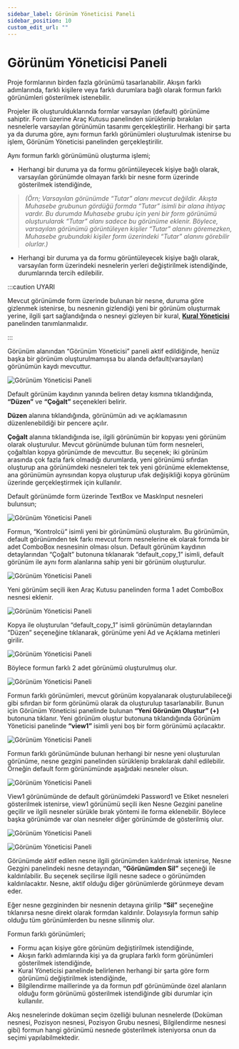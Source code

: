 ```yaml
---
sidebar_label: Görünüm Yöneticisi Paneli
sidebar_position: 10
custom_edit_url: ""
---
```


# Görünüm Yöneticisi Paneli

Proje formlarının birden fazla görünümü tasarlanabilir. Akışın farklı adımlarında, farklı kişilere veya farklı durumlara bağlı olarak formun farklı görünümleri gösterilmek istenebilir.

Projeler ilk oluşturulduklarında formlar varsayılan (default) görünüme sahiptir. Form üzerine Araç Kutusu panelinden sürüklenip bırakılan nesnelerle varsayılan görünümün tasarımı gerçekleştirilir. Herhangi bir şarta ya da duruma göre, aynı formun farklı görünümleri oluşturulmak istenirse bu işlem, Görünüm Yöneticisi panelinden gerçekleştirilir.

Aynı formun farklı görünümünü oluşturma işlemi;

- Herhangi bir duruma ya da formu görüntüleyecek kişiye bağlı olarak, varsayılan görünümde olmayan farklı bir nesne form üzerinde gösterilmek istendiğinde,
> *(Örn; Varsayılan görünümde “Tutar” alanı mevcut değildir. Akışta Muhasebe grubunun gördüğü formda “Tutar” isimli bir alana ihtiyaç vardır. Bu durumda Muhasebe grubu için yeni bir form görünümü oluşturularak “Tutar” alanı sadece bu görünüme eklenir. Böylece, varsayılan görünümü görüntüleyen kişiler “Tutar” alanını göremezken, Muhasebe grubundaki kişiler form üzerindeki “Tutar” alanını görebilir olurlar.)*

- Herhangi bir duruma ya da formu görüntüleyecek kişiye bağlı olarak, varsayılan form üzerindeki nesnelerin yerleri değiştirilmek istendiğinde,
durumlarında tercih edilebilir.

:::caution UYARI

Mevcut görünümde form üzerinde bulunan bir nesne, duruma göre gizlenmek istenirse, bu nesnenin gizlendiği yeni bir görünüm oluşturmak yerine, ilgili şart sağlandığında o nesneyi gizleyen bir kural, **[Kural Yöneticisi](./rule-manager.md)** panelinden tanımlanmalıdır.

:::

Görünüm alanından “Görünüm Yöneticisi” paneli aktif edildiğinde, henüz başka bir görünüm oluşturulmamışsa bu alanda default(varsayılan) görünümün kaydı mevcuttur.

![Görünüm Yöneticisi Paneli](https://docsbimser.blob.core.windows.net/imagecontainer/auto-upload5b3d6818-e177-4f6c-86a7-fc73d8d5329d)

Default görünüm kaydının yanında beliren detay kısmına tıklandığında, **“Düzen”** ve **“Çoğalt”** seçenekleri belirir.

**Düzen** alanına tıklandığında, görünümün adı ve açıklamasının düzenlenebildiği bir pencere açılır.

**Çoğalt** alanına tıklandığında ise, ilgili görünümün bir kopyası yeni görünüm olarak oluşturulur. Mevcut görünümde bulunan tüm form nesneleri, çoğaltılan kopya görünümde de mevcuttur. Bu seçenek; iki görünüm arasında çok fazla fark olmadığı durumlarda, yeni görünümü sıfırdan oluşturup ana görünümdeki nesneleri tek tek yeni görünüme eklemektense, ana görünümün aynısından kopya oluşturup ufak değişikliği kopya görünüm üzerinde gerçekleştirmek için kullanılır.

Default görünümde form üzerinde TextBox ve MaskInput nesneleri bulunsun;

![Görünüm Yöneticisi Paneli](https://docsbimser.blob.core.windows.net/imagecontainer/auto-upload0bfe15ea-dc84-461a-bb6c-2b602bc71915)

Formun, “Kontrolcü” isimli yeni bir görünümünü oluşturalım. Bu görünümün, default görünümden tek farkı mevcut form nesnelerine ek olarak formda bir adet ComboBox nesnesinin olması olsun. Default görünüm kaydının detaylarından “Çoğalt” butonuna tıklanarak “default_copy_1” isimli, default görünüm ile aynı form alanlarına sahip yeni bir görünüm oluşturulur.

![Görünüm Yöneticisi Paneli](https://docsbimser.blob.core.windows.net/imagecontainer/auto-uploada707eefd-9a80-4cdb-8dfb-5eabadef1123)

Yeni görünüm seçili iken Araç Kutusu panelinden forma 1 adet ComboBox nesnesi eklenir.

![Görünüm Yöneticisi Paneli](https://docsbimser.blob.core.windows.net/imagecontainer/auto-uploadb5a22ce3-1f03-4ea2-8d12-1c9413e65e65)

Kopya ile oluşturulan “default_copy_1” isimli görünümün detaylarından “Düzen” seçeneğine tıklanarak, görünüme yeni Ad ve Açıklama metinleri girilir.

<div style={{textAlign: 'center'}}>

![Görünüm Yöneticisi Paneli](https://docsbimser.blob.core.windows.net/imagecontainer/auto-upload0f207bb0-d9d0-4db3-b775-c444b3aeada1)

</div>

Böylece formun farklı 2 adet görünümü oluşturulmuş olur.

![Görünüm Yöneticisi Paneli](https://docsbimser.blob.core.windows.net/imagecontainer/auto-uploadc6e02b95-aa37-4e42-bce5-7f71a3aa78de)

Formun farklı görünümleri, mevcut görünüm kopyalanarak oluşturulabileceği gibi sıfırdan bir form görünümü olarak da oluşturulup tasarlanabilir. Bunun için Görünüm Yöneticisi panelinde bulunan **“Yeni Görünüm Oluştur” (+)** butonuna tıklanır. Yeni görünüm oluştur butonuna tıklandığında Görünüm Yöneticisi panelinde **“view1”** isimli yeni boş bir form görünümü açılacaktır.

![Görünüm Yöneticisi Paneli](https://docsbimser.blob.core.windows.net/imagecontainer/auto-upload0cd36251-4162-4081-8730-60dc997e6e8e)

Formun farklı görünümünde bulunan herhangi bir nesne yeni oluşturulan görünüme, nesne gezgini panelinden sürüklenip bırakılarak dahil edilebilir. Örneğin default form görünümünde aşağıdaki nesneler olsun.

![Görünüm Yöneticisi Paneli](https://docsbimser.blob.core.windows.net/imagecontainer/auto-upload2b2879dd-5e8d-4f3f-9010-5ebdea1da7f9)

View1 görünümünde de default görünümdeki Password1 ve Etiket nesneleri gösterilmek istenirse, view1 görünümü seçili iken Nesne Gezgini paneline geçilir ve ilgili nesneler sürükle bırak yöntemi ile forma eklenebilir. Böylece başka görünümde var olan nesneler diğer görünümde de gösterilmiş olur.

![Görünüm Yöneticisi Paneli](https://docsbimser.blob.core.windows.net/imagecontainer/auto-upload8a0c0910-a0d7-44cb-9496-8443cbe75fe6)

![Görünüm Yöneticisi Paneli](https://docsbimser.blob.core.windows.net/imagecontainer/auto-upload37d8a0a4-9f9b-40e6-83bd-227cc82866a4)

Görünümde aktif edilen nesne ilgili görünümden kaldırılmak istenirse, Nesne Gezgini panelindeki nesne detayından, **“Görünümden Sil”** seçeneği ile kaldırılabilir. Bu seçenek seçilirse ilgili nesne sadece o görünümden kaldırılacaktır. Nesne, aktif olduğu diğer görünümlerde görünmeye devam eder.

Eğer nesne gezgininden bir nesnenin detayına girilip **“Sil”** seçeneğine tıklanırsa nesne direkt olarak formdan kaldırılır. Dolayısıyla formun sahip olduğu tüm görünümlerden bu nesne silinmiş olur.

Formun farklı görünümleri;

- Formu açan kişiye göre görünüm değiştirilmek istendiğinde,
- Akışın farklı adımlarında kişi ya da gruplara farklı form görünümleri gösterilmek istendiğinde,
- Kural Yöneticisi panelinde belirlenen herhangi bir şarta göre form görünümü değiştirilmek istendiğinde,
- Bilgilendirme maillerinde ya da formun pdf görünümünde özel alanların olduğu form görünümü gösterilmek istendiğinde gibi durumlar için kullanılır.

Akış nesnelerinde doküman seçim özelliği bulunan nesnelerde (Doküman nesnesi, Pozisyon nesnesi, Pozisyon Grubu nesnesi, Bilgilendirme nesnesi gibi) formun hangi görünümü nesnede gösterilmek isteniyorsa onun da seçimi yapılabilmektedir.
